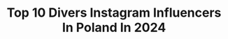 ---
title: Top 10 Divers Instagram Influencers In Poland In 2024
description: >-
  Find top divers Instagram influencers in Poland in 2024. Most popular hashtags: #photography #blackandwhite #croatia #diversity.
platform: Instagram
hits: 27
text_top: See the most popular Instagram accounts on inBeat.
text_bottom: Our database has 27 Instagram influencers like this in Poland for you to pitch.
profiles:
  - username: "bronislawolenkowicz"
    fullname: >-
      Bronisław Olenkowicz
    bio: >-
      Crossfit Athlete _________ @diversesystem | @thornfit | @goprimal.eu | @reignbodyfuel | @repeatpolska | @collibrelife | @underdogsathletics
    location: "Poland"
    followers: 58022
    engagement: 235
    commentsToLikes: 0.022657
    id: ck15sicydd5kw0i199fxohluh
    verified: false
    hashtags: "#forevergettingstronger, #crossfit, #crossfitgames, #strongforlife"
  - username: "maverick2go"
    fullname: >-
      Vitomir Maričić
    bio: >-
      🔱 Multiple World Record Freediver 🐬 🌍 Freediving World Champion 🏆 🤿 Instructor Trainer 📈 ⭐@molchanovsfreediving ⚓www.fb.com/VitomirX
    location: "Poland"
    followers: 120240
    engagement: 780
    commentsToLikes: 0.008197
    id: ckaoykubchwe90i78vd101xpn
    verified: false
    hashtags: "#becomingsupersapien, #uwphotography, #enjoy, #freediverlife"
  - username: "maciejmusial_official"
    fullname: >-
      Maciej Musiał
    bio: >-
      nie musiałem, chciałem, przysięgam 📩 dominik@db4.pl
    location: "Poland"
    followers: 725680
    engagement: 341
    commentsToLikes: 0.003368
    id: ck15qp0kl3y1q0i19r25785km
    verified: true
    hashtags: "#reklama, #electrolux, #beyourownboss, #bosswatches"
  - username: "aleksandrapoplawska"
    fullname: >-
      Aleksandra Popławska
    bio: >-
      Aktorka i reżyserka teatralna. Seriale „Wataha” HBO, „Szadź” Player, „Minuta Ciszy” , „Klangor” Canal + / Współpraca 👉🏼 Diakowska Management.
    location: "Poland"
    followers: 125639
    engagement: 138
    commentsToLikes: 0.031246
    id: ck0vzlwnu9r000i19vzoc4t8m
    verified: true
    hashtags: "#miroslawzbrojewicz, #kronikizdonbasu, #burzawkinie, #trwarszawa"
  - username: "runkasiarun_com"
    fullname: >-
      Kasia Kwiat
    bio: >-
      #runninggirl 🌺 #lifecoaching 🔜VW Prague Marathon✊ Completed: 1️⃣2️⃣ HM 1️⃣ Marathon 📧 runkasiarun@gmail.com @polka_sport 10% OFF: RUNKASIA10
    location: "Poland"
    followers: 3856
    engagement: 1107
    commentsToLikes: 0.062553
    id: ckaos4ramq2zr0i78vqeyrh6f
    verified: false
    hashtags: "#runningday, #biegambochce, #biegajacadziewczyna, #keeprunning"
  - username: "karolgrygoruk"
    fullname: >-
      Karol Grygoruk
    bio: >-
      human rights and migration based between Warsaw and Middle East co-founder of @ratsagency ambassador for 🔴 Leica
    location: "Poland"
    followers: 12702
    engagement: 787
    commentsToLikes: 0.009523
    id: ck5qbxl65nvcv0i11cey5yhbv
    verified: false
    hashtags: "#blackandwhite, #musician, #feminism, #prochoice"
  - username: "roweroweblizniaczki"
    fullname: >-
      Bicycle twins
    bio: >-
      🚴‍♀️ Twins on bicycles 🌎Riding for yourself and for dreams, views 📩 Roweroweblizniaczki@interia.pl Rids with: @bikebysg @montonsports
    location: "Poland"
    followers: 6539
    engagement: 435
    commentsToLikes: 0.026848
    id: ck9hbieu9gywr0j78r6cocv8n
    verified: false
    hashtags: "#bmcpolska, #zwillingsm, #abuscycling, #mybmc"
  - username: "rbs_photo"
    fullname: >-
      Miłosz Rebeś
    bio: >-
      Freelance photographer based in Warsaw, Poland
    location: "Poland"
    followers: 10231
    engagement: 457
    commentsToLikes: 0.025185
    id: ck6u5h7739m020j71jb1n1csq
    verified: false
    hashtags: "#roadtrip, #summer, #sunset, #blonde"
  - username: "baronlady"
    fullname: >-
      NATALIA BARON | PSYCHOLOGIA
    bio: >-
      • @mojapsycholog - konto Twojego psychologa 🌸 Zapraszam po wiedzę z zakresu psychologii, pomagam i wspieram na DM 💞 • Natalkowy lifestyle ™️
    location: "Poland"
    followers: 20630
    engagement: 189
    commentsToLikes: 0.031878
    id: ck15t6u95gmyz0i19e5jqqdl0
    verified: false
    hashtags: "#psycholog, #zima, #cbt, #zdrowiepsychiczne"
  - username: "m_glowacki_"
    fullname: >-
      Marcin Głowacki 🇵🇱
    bio: >-
      "Amat victoria curam" 🏆 🥇XDL Championship Series USA 🥇Stunt GP 🥇Ouest Bike Show 🥇Czech Stunt Day
    location: "Poland"
    followers: 15938
    engagement: 415
    commentsToLikes: 0.011167
    id: ck15ty0ypkgml0i19xos9ndop
    verified: false
    hashtags: "#dext, #300v2, #scorpion, #moto"
---